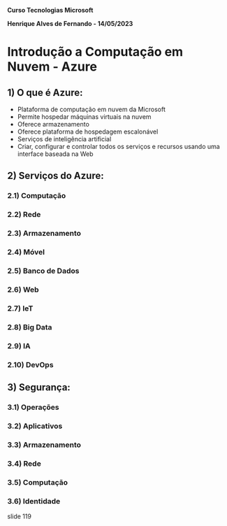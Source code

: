**Curso Tecnologias Microsoft**

**Henrique Alves de Fernando - 14/05/2023**

# **Introdução a Computação em Nuvem - Azure**

## **1) O que é Azure:**

* Plataforma de computação em nuvem da Microsoft
* Permite hospedar máquinas virtuais na nuvem
* Oferece armazenamento
* Oferece plataforma de hospedagem escalonável
* Serviços de inteligência artificial
* Criar, configurar e controlar todos os serviços e recursos usando uma interface baseada na Web

## **2) Serviços do Azure:**

### **2.1) Computação**

### **2.2) Rede**

### **2.3) Armazenamento**

### **2.4) Móvel**

### **2.5) Banco de Dados**

### **2.6) Web**

### **2.7) IeT**

### **2.8) Big Data**

### **2.9) IA**

### **2.10) DevOps**

## **3) Segurança:**

### **3.1) Operações**

### **3.2) Aplicativos**

### **3.3) Armazenamento**

### **3.4) Rede**

### **3.5) Computação**

### **3.6) Identidade**

slide 119
